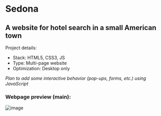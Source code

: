 # Sedona

## A website for hotel search in a small American town

Project details:
* Stack: HTML5, CSS3, JS
* Type: Multi-page website
* Optimization: Desktop only

*Plan to add some interactive behavior (pop-ups, forms, etc.) using JavaScript*

### Webpage preview (main):

![image](https://user-images.githubusercontent.com/24962012/185854549-b42e085a-58fa-4dac-9fbc-e1c6ab7724e2.png)

